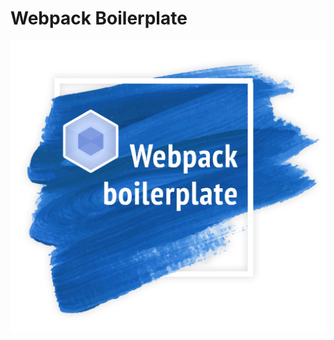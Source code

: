 # Webpack Boilerplate

<p align="center">
  <img src ="https://github.com/VladimirHumeniuk/vladimirhumeniuk.github.io/blob/master/logo-boilerplate.png" />
</p>
